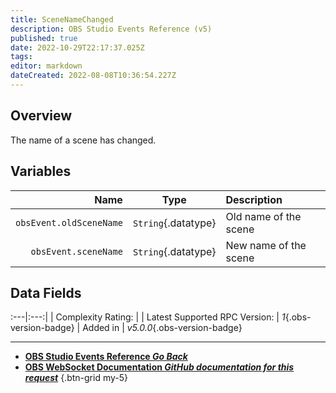 ```yaml
---
title: SceneNameChanged
description: OBS Studio Events Reference (v5)
published: true
date: 2022-10-29T22:17:37.025Z
tags: 
editor: markdown
dateCreated: 2022-08-08T10:36:54.227Z
---
```


## Overview
The name of a scene has changed.

## Variables
Name | Type | Description | 
----:|:----:|:------------|
`obsEvent.oldSceneName` | `String`{.datatype} | Old name of the scene
`obsEvent.sceneName` | `String`{.datatype} | New name of the scene

## Data Fields
:---|:---:|
| Complexity Rating: | <span class="stars stars--2"></span>
| Latest Supported RPC Version: | *1*{.obs-version-badge}
| Added in | *v5.0.0*{.obs-version-badge}

---

- [<i class="mdi mdi-chevron-left"></i>**OBS Studio Events Reference *Go Back***](/Broadcasters/OBS/Events)
- [<i class="mdi mdi-github"></i> **OBS WebSocket Documentation *GitHub documentation for this request***](https://github.com/obsproject/obs-websocket/blob/master/docs/generated/protocol.md#scenenamechanged)
{.btn-grid my-5}